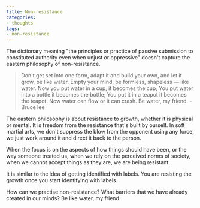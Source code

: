 ```yaml
---
title: Non-resistance
categories:
- thoughts
tags:
- non-resistance
---
```



The dictionary meaning "the principles or practice of passive submission to constituted authority even when unjust or oppressive" doesn't capture the eastern philosophy of non-resistance.

>Don't get set into one form, adapt it and build your own, and let it grow, be like water. Empty your mind, be formless, shapeless — like water. Now you put water in a cup, it becomes the cup; You put water into a bottle it becomes the bottle; You put it in a teapot it becomes the teapot. Now water can flow or it can crash. Be water, my friend. - Bruce lee

The eastern philosophy is about resistance to growth, whether it is physical or mental. It is freedom from the resistance that's built by ourself. In soft martial arts, we don't suppress the blow from the opponent using any force, we just work around it and direct it back to the person.

When the focus is on the aspects of how things should have been, or the way someone treated us, when we rely on the perceived norms of society, when we cannot accept things as they are, we are being resistant.

It is similar to the idea of getting identified with labels. You are resisting the growth once you start identifying with labels.

How can we practise non-resistance? What barriers that we have already created in our minds? Be like water, my friend.
